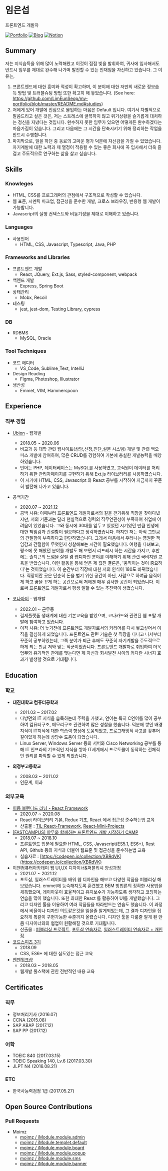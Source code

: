 # 임은섭

프론트엔드 개발자

<a href="https://github.com/limeunseop/my-portfolio">![Portfolio](https://img.shields.io/badge/Portfolio-github.com%2Flimeunseop%2Fmy--portfolio-03B054.svg)</a> <a href="mailto:dmstjq92@gmail.com">
<a href="https://velog.io/@seop">![Blog](https://img.shields.io/badge/blog-velog.io/@seop-303030.svg)</a>
<a href="https://limeunseop.notion.site/limeunseop/b56b7e9c10ef4616a76693e33b0bd1ee">![Notion](https://img.shields.io/badge/Notion-https%3A%2F%2Flimeunseop.notion.site%2Flimeunseop%2Fb56b7e9c10ef4616a76693e33b0bd1ee-%23fff)</a>

## Summary
  
저는 지식습득을 위해 많이 노력해왔고 이것이 점점 빛을 발휘하여, 귀사에 입사해서도 반드시 임무를 제대로 완수해 나가며 발전할 수 있는 인재임을 자신하고 있습니다. 그 이유는,

1. 프론트엔드에 대한 흥미와 적성이 확고하며, 이 분야에 대한 저만의 새로운 정보습득 방법 및 트러블슈팅 방법 또한 확고히 해 놓았습니다. (See here: https://github.com/LimEunSeop/my-portfolio/blob/master/README.md#studies)
2. 저에게 있어 개발에 진심으로 몰입하는 마음은 Default 입니다. 여기서 차별적으로 말씀드리고 싶은 것은, 저는 스트레스에 굴복하지 않고 위기상황을 슬기롭게 대처하는 정신을 지녔다는 것입니다. 완수하지 못한 임무가 있으면 어떻게든 완수하겠다는 마음가짐이 있습니다. 그리고 다음에는 그 시간을 단축시키기 위해 정리하는 작업을 반드시 수행합니다.
3. 마지막으로, 일을 하던 중 동료의 고마운 평가 덕분에 자신감을 가질 수 있었습니다. 자기계발에 대한 노력과 제 열정이 적용될 수 있는 좋은 회사에 꼭 입사해서 더욱 즐겁고 주도적으로 연구하는 삶을 살고 싶습니다.

<!-- - HTML, CSS를 프로그래머의 관점에서 구조적으로 직접 작성할 수 있습니다.
- 웹 표준, 시멘틱 마크업, 접근성을 준수한 개발, 크로스 브라우징, 반응형 웹 개발이 가능합니다.
- Javascript의 실행 컨텍스트와 비동기성을 제대로 이해하고 있습니다.
- 팀원간 지식을 아낌없이 공유하는 것을 좋아합니다.
- [2건의 추천서](https://www.rocketpunch.com/@eunseoplim#references)가 있습니다. -->
  
## Skills
  
### Knowleges
- HTML, CSS를 프로그래머의 관점에서 구조적으로 작성할 수 있습니다.
- 웹 표준, 시멘틱 마크업, 접근성을 준수한 개발, 크로스 브라우징, 반응형 웹 개발이 가능합니다.
- Javascript의 실행 컨텍스트와 비동기성을 제대로 이해하고 있습니다.

### Languages

- 사용언어
  - HTML, CSS, Javascript, Typescript, Java, PHP

### Frameworks and Libraries

- 프론트엔드 개발
  - React, JQuery, Ext.js, Sass, styled-component, webpack
- 백엔드 개발
  - Express, Spring Boot
- 상태관리
  - Mobx, Recoil
- 테스팅
  - jest, jest-dom, Testing Library, cypress

### DB

- RDBMS
  - MySQL, Oracle

<!-- ### Cloud Services

- PaaS
  - Docker
- BaaS
  - Firebase -->

<!-- ### OS

- 사용환경
  - Mac_OS_X
- 서버
  - Linux, Windows_Server -->

### Tool Techniques

- 코드 에디터
  - VS_Code, Sublime_Text, IntelliJ
- Design Reading
  - Figma, Photoshop, Illustrator
- 생산성
  - Emmet, VIM, Hammerspoon

## Experience

### 직무 경험

- [Ubion](http://www.ubion.co.kr/ubion/) - 웹개발
  - 2018.05 ~ 2020.06
  - 비교과 등 대학 관련 웹사이트(상담,신청,진단,설문 시스템) 개발 및 관련 백오피스 개발에 참여하여, 많은 CRUD를 경험하여 기본에 충실한 개발능력을 배양하였습니다.
  - 언어는 PHP, 데이터베이스는 MySQL를 사용하였고, 교직원이 데이터를 처리하기 위한 관리자페이지를 구현하기 위해 Ext.js 라이브러리를 사용하였습니다.
  - 이 시기에 HTML, CSS, Javascript 와 React 공부를 시작하여 지금까지 꾸준히 발전해 나가고 있습니다.
  
- 공백기간
  - 2020.07 ~ 2021.12
  - 공백 사유: 이때부터 프론트엔드 개발자로서의 길을 걷기위해 직장을 찾아다녔지만, 저의 기준과는 달리 현실적으로 경력의 직무연관성이 부족하여 취업에 어려움이 있었습니다. 그와 동시에 30대를 앞두고 있었던 시기였던 만큼 인생에 대한 책임감과 간절함이 필요하다고 생각하였습니다. 하지만 저는 아직 그만큼의 간절함이 부족하다고 판단하였습니다. 그래서 마음에서 우러나는 영원한 책임감과 간절함이 무엇인지 성찰해보는 시간이 필요했습니다. 여행을 다녀보고, 평소에 못 해봤던 분야를 개발도 해 보면서 리프레시 하는 시간을 가지고, 후반에는 출퇴근의 느낌을 살릴 겸 웹디자인 분야를 이해하기 위해 관련 국비지원 교육을 받았습니다. 이런 활동을 통해 얻은 제 값진 결론은, '움직이는 것이 중요하다'는 것이었습니다. 이 순간부터 직장에 대한 저의 인식이 180도 바뀌었습니다. 직장이란 곳은 단순히 돈을 벌기 위한 공간이 아닌, 사람으로 하여금 움직이게 하고 꿈을 꾸게 하는 공간으로써 저에겐 매우 감사한 공간이 되었습니다. 이로써 프론트엔드 개발자로서 평생 일할 수 있는 추진력이 생겼습니다.

- [코나아이](https://konai.com/) - 웹개발
  - 2022.01 ~ 근무중
  - 결제플랫폼 생태계에 대한 기본교육을 받았으며, 코나카드와 관련된 웹 포탈 개발에 참여하고 있습니다.
  - 이직 사유: 더 늦기전에 프론트엔드 개발자로서의 커리어를 다시 쌓고싶어서 이직을 결심하게 되었습니다. 프론트엔드 관련 기술은 첫 직장을 다니고 나서부터 꾸준히 공부하였는데, 그쪽 분야가 퇴근 후에도 꾸준히 자기계발을 주도적으로 하게 되는 만큼 저와 맞는 직군이었습니다. 프론트엔드 개발자로 취업하여 더욱 업무와 유기적인 관계를 맺는다면 제 자신과 회사발전 사이의 커다란 시너지 효과가 발생할 것으로 기대됩니다.

<!-- ### 개인 프로젝트

- [React Mini Projects](https://github.com/LimEunSeop/React-Mini-Projects)

  - 2020.07 ~ 2020.08
  - React 로 제작한 간단한 메뉴, 뮤직플레이어, 채팅앱
  - React 와 관련하여 실무에서 사용할 수 있는 기술 및 지식을 학습하였습니다.
  - ![React](https://img.shields.io/badge/-React-63B5F4) ![ES6+](https://img.shields.io/badge/-ES6+-029A67) ![Redux](https://img.shields.io/badge/-Redux-E95AE1) ![styled-components](https://img.shields.io/badge/-styled--components-D0BFE0) ![Jest](https://img.shields.io/badge/-Jest-36F6BB) ![Context API](https://img.shields.io/badge/-Context_API-D8555F) ![HTML](https://img.shields.io/badge/-HTML-brightgreen) ![Sass](https://img.shields.io/badge/-Sass-15B232) ![Sass_Module](https://img.shields.io/badge/-Sass_Module-B6DBA4) ![Firebase](https://img.shields.io/badge/-Firebase-F90D57)

- [포트폴리오 사이트 제작](https://github.com/LimEunSeop/limeunseop.github.io)

  - 2020.11 ~ 2020.12
  - 여러곳에 분산돼 있는 경험(이력서, 포트폴리오)이 한 곳에 모인 Entry Point Site.
  - 확장성을 고려하고 유지보수의 이점을 취하기 위해 SPA 형태의 React 로 개발하였습니다. 또한 크롤링 하는 데이터가 정형화된 포맷을 꼭 따라야 하므로 TypeScript 을 사용하였습니다.
  - ![React](https://img.shields.io/badge/-React-63B5F4) ![ES6+](https://img.shields.io/badge/-ES6+-029A67) ![TypeScript](https://img.shields.io/badge/-TypeScript-0D0BF6) ![HTML](https://img.shields.io/badge/-HTML-brightgreen) ![Sass](https://img.shields.io/badge/-Sass-15B232) ![Sass_Module](https://img.shields.io/badge/-Sass_Module-B6DBA4)

- [바닐라JS로 제작한 기본적인 APP](https://github.com/LimEunSeop/vanilaJS-app)

  - 2020.12
  - HTML, CSS, Javascript 만을 이용하여 테스트코드까지 심혈을 기울여 만든 프로그램입니다.
  - 구조적으로 개발하기 위해 많은 노력을 기울였습니다. 무엇하나 대충짜지 않고 웹 표준, 접근성, 구조적인 CSS, 클래스 상속관계 전부다 녹였습니다.
  - ![ES6+](https://img.shields.io/badge/-ES6+-029A67) ![TypeScript](https://img.shields.io/badge/-TypeScript-0D0BF6) ![HTML](https://img.shields.io/badge/-HTML-brightgreen) ![CSS](https://img.shields.io/badge/-CSS-green) ![Jest](https://img.shields.io/badge/-Jest-36F6BB) -->

<!--
- 음악 연습 Manager App For Tablet
  - 추후 작업 예정
  - 음악 연습 루틴 관리, 알람을 통한 체계적인 연습을 가능토록 해주는 App.
  - 여러 곡의 악보를 연습하다보면 인간의 힘으로 시간분배 하는 것에 한계가 생겨 놓치는 곡이 발생합니다. 루틴을 만들고 이 루틴을 기반으로 연습을 진행해 나가도록 하는 기능을 개발할 예정입니다.
  - ![React_Native](https://img.shields.io/badge/-React_Native-896DA1) ![Expo_CLI](https://img.shields.io/badge/-Expo_CLI-47A3B9) ![TypeScript](https://img.shields.io/badge/-TypeScript-0D0BF6)
-->

## Education

### 학교

- **대진대학교 컴퓨터공학과**
  - 2011.03 ~ 2017.02
  - 다방면의 IT 지식을 습득하는데 주력을 가했고, 언어는 특히 C언어를 많이 공부하여 컴퓨터구조, 메모리구조 관련하여 많은 성찰을 했습니다. 덕분에 쌓인 배경지식이 IT지식에 대한 학습력 향상에 도움되었고, 프로그래밍적 사고를 갖추어 깊이있게 하는데 상당수 도움이 되었습니다.
  - Linux Server, Windows Server 등의 서버와 Cisco Networking 공부를 통해 IT 인프라의 기초적인 지식을 쌓아 IT세계에서 프로토콜이 동작하는 전체적인 원리를 파악할 수 있게 되었습니다.
  
- **의정부고등학교**
  - 2008.03 ~ 2011.02
  - 인문계, 이과

### 외부교육

- [이듬 블랜디드 러닝 - React Framework](https://euid.dev/#/courses/react-framework)
  - 2020.07 ~ 2020.08
  - React 라이브러리 기본, Redux 기초, React 에서 접근성 준수하는법 교육
  - 산출물 : [TIL-React-Framework](https://github.com/LimEunSeop/TIL-React-Framework), [React-Mini-Projects](https://github.com/LimEunSeop/React-Mini-Projects)
- [[FASTCAMPUS] 야무와 함께하는 프론트엔드 개발 시작하기 CAMP](https://github.com/yamoo9/front-end-programming-camp)
  - 2018.07 ~ 2018.10
  - 프론트엔드 입문에 필요한 HTML, CSS, Javascript(ES5.1, ES6+), Rest API, Github 등의 지식과 더불어 웹표준 및 접근성을 준수하는법 교육
  - 실습자료 : [https://codepen.io/collection/XBRdVK](https://codepen.io/collection/XBRdVK)
- 이젠컴퓨터아카데미 웹 UI,UX 디자이너&퍼블리셔 양성과정
  - 2021.07 ~ 2021.12
  - 포토샵, 일러스트레이터를 배워 웹 디자인을 해보고 다양한 작품을 퍼블리싱 해보았습니다. emmet에 능숙해지도록 훈련했고 BEM 방법론의 정확한 사용법을 체득했으며, 레이아웃이 효율적이고 유지보수가 가능하도록 생각하고 코딩하는 연습을 많이 했습니다. 또한 최대한 React 를 활용하여 UI를 개발했습니다. 그리고 디자인 툴을 이용하여 여러 작품들을 따라만드는 연습도 했습니다. 이 과정에서 비율이나 디자인 의도같은것을 읽을줄 알게되었는데, 그 결과 디자인을 집요하게 똑같이 구현가능한 수준까지 올렸습니다. 디자인 툴을 다룰줄 알게 된 만큼 디자이너와의 협업이 원활해질 것으로 기대됩니다.
  - 산출물 : [퍼블리싱 프로젝트](https://github.com/LimEunSeop/Publishing-Projects-Index), [포토샵 연습자료](https://github.com/LimEunSeop/my-portfolio/tree/master/photoshop-portfolio), [일러스트레이터 연습자료 + 개인작](https://github.com/LimEunSeop/my-portfolio/tree/master/illustrator-portfolio)
- [코드스피츠 3기](https://www.bsidesoft.com/6902)
  - 2018.09
  - CSS, ES6+ 에 대한 심도있는 접근 교육
- [벤젠워크샵](https://drive.google.com/file/d/0B-tD535n_rOfX1Iwa0RBRU9VWGM/view)
  - 2018.03 ~ 2018.05
  - 웹개발 풀스택에 관한 전반적인 내용 교육


<!-- 스터디 시작하면 제목 추가 ## Activities -->

## Certificates

### 직무

- 정보처리기사 (2016.07)
- CCNA (2015.08)
- SAP ABAP (2017.12)
- SAP PP (2017.12)

### 어학

- TOEIC 840 (2017.03.15)
- TOEIC Speaking 140, Lv.6 (2017.03.30)
- JLPT N4 (2016.08.21)

### ETC

- 한국사능력검정 1급 (2017.05.27)

## Open Source Contributions

### Pull Requests

- Moimz
  - [moimz / iModule.module.admin](https://github.com/moimz/iModule.module.admin/pulls?q=is%3Apr+is%3Aclosed+author%3ALimEunSeop)
  - [moimz / iModule.templet.default](https://github.com/moimz/iModule.templet.default/pulls?q=is%3Apr+is%3Aclosed+author%3ALimEunSeop)
  - [moimz / iModule.module.board](https://github.com/moimz/iModule.module.board/pulls?q=is%3Apr+is%3Aclosed+author%3ALimEunSeop)
  - [moimz / iModule.module.popup](https://github.com/moimz/iModule.module.popup/pulls?q=is%3Apr+is%3Aclosed+author%3ALimEunSeop)
  - [moimz / iModule.module.sms](https://github.com/moimz/iModule.module.sms/pulls?q=is%3Apr+is%3Aclosed+author%3ALimEunSeop)
  - [moimz / iModule.module.banner](https://github.com/moimz/iModule.module.banner/pulls?q=is%3Apr+is%3Aclosed+author%3ALimEunSeop)

<!-- ### Maintainer  --->
